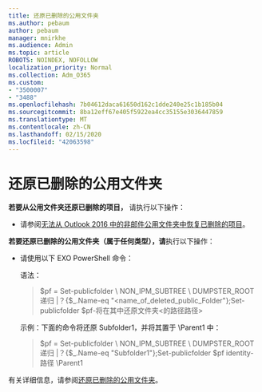 ```yaml
---
title: 还原已删除的公用文件夹
ms.author: pebaum
author: pebaum
manager: mnirkhe
ms.audience: Admin
ms.topic: article
ROBOTS: NOINDEX, NOFOLLOW
localization_priority: Normal
ms.collection: Adm_O365
ms.custom:
- "3500007"
- "3488"
ms.openlocfilehash: 7b04612daca61650d162c1dde240e25c1b185b04
ms.sourcegitcommit: 8ba12eff67e405f5922ea4cc35155e3036447859
ms.translationtype: MT
ms.contentlocale: zh-CN
ms.lasthandoff: 02/15/2020
ms.locfileid: "42063598"
---
```

# <a name="restore-a-deleted-public-folder"></a>还原已删除的公用文件夹

**若要从公用文件夹还原已删除的项目，** 请执行以下操作：

- 请参阅[无法从 Outlook 2016 中的非邮件公用文件夹中恢复已删除的项目](https://aka.ms/pfrec)。
 
**若要还原已删除的公用文件夹（属于任何类型），请**执行以下操作： 

- 请使用以下 EXO PowerShell 命令：

    语法：

    >$pf = Set-publicfolder \ NON_IPM_SUBTREE \ DUMPSTER_ROOT 递归 |？{$_.Name-eq "\<name_of_deleted_public_Folder"};Set-publicfolder $pf-将在其中还原文件夹\<的路径路径>

    示例：下面的命令将还原 Subfolder1，并将其置于 \Parent1 中：

    >$pf = Set-publicfolder \ NON_IPM_SUBTREE \ DUMPSTER_ROOT 递归 |？{$_.Name-eq "Subfolder1"};Set-publicfolder $pf identity-路径 \Parent1

有关详细信息，请参阅[还原已删除的公用文件夹](https://docs.microsoft.com/exchange/collaboration-exo/public-folders/restore-deleted-public-folder)。
